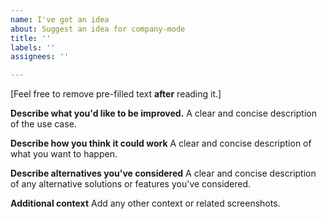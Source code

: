```yaml
---
name: I've got an idea
about: Suggest an idea for company-mode
title: ''
labels: ''
assignees: ''

---
```


[Feel free to remove pre-filled text **after** reading it.]

**Describe what you'd like to be improved.**
A clear and concise description of the use case.

**Describe how you think it could work**
A clear and concise description of what you want to happen.

**Describe alternatives you've considered**
A clear and concise description of any alternative solutions or features you've considered.

**Additional context**
Add any other context or related screenshots.
